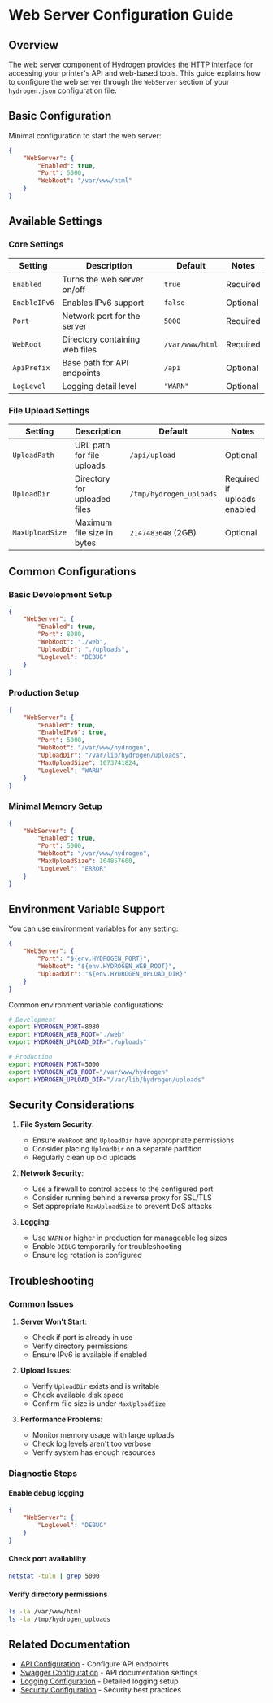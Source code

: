 # Web Server Configuration Guide

## Overview

The web server component of Hydrogen provides the HTTP interface for accessing your printer's API and web-based tools. This guide explains how to configure the web server through the `WebServer` section of your `hydrogen.json` configuration file.

## Basic Configuration

Minimal configuration to start the web server:

```json
{
    "WebServer": {
        "Enabled": true,
        "Port": 5000,
        "WebRoot": "/var/www/html"
    }
}
```

## Available Settings

### Core Settings

| Setting | Description | Default | Notes |
|---------|-------------|---------|-------|
| `Enabled` | Turns the web server on/off | `true` | Required |
| `EnableIPv6` | Enables IPv6 support | `false` | Optional |
| `Port` | Network port for the server | `5000` | Required |
| `WebRoot` | Directory containing web files | `/var/www/html` | Required |
| `ApiPrefix` | Base path for API endpoints | `/api` | Optional |
| `LogLevel` | Logging detail level | `"WARN"` | Optional |

### File Upload Settings

| Setting | Description | Default | Notes |
|---------|-------------|---------|-------|
| `UploadPath` | URL path for file uploads | `/api/upload` | Optional |
| `UploadDir` | Directory for uploaded files | `/tmp/hydrogen_uploads` | Required if uploads enabled |
| `MaxUploadSize` | Maximum file size in bytes | `2147483648` (2GB) | Optional |

## Common Configurations

### Basic Development Setup

```json
{
    "WebServer": {
        "Enabled": true,
        "Port": 8080,
        "WebRoot": "./web",
        "UploadDir": "./uploads",
        "LogLevel": "DEBUG"
    }
}
```

### Production Setup

```json
{
    "WebServer": {
        "Enabled": true,
        "EnableIPv6": true,
        "Port": 5000,
        "WebRoot": "/var/www/hydrogen",
        "UploadDir": "/var/lib/hydrogen/uploads",
        "MaxUploadSize": 1073741824,
        "LogLevel": "WARN"
    }
}
```

### Minimal Memory Setup

```json
{
    "WebServer": {
        "Enabled": true,
        "Port": 5000,
        "WebRoot": "/var/www/hydrogen",
        "MaxUploadSize": 104857600,
        "LogLevel": "ERROR"
    }
}
```

## Environment Variable Support

You can use environment variables for any setting:

```json
{
    "WebServer": {
        "Port": "${env.HYDROGEN_PORT}",
        "WebRoot": "${env.HYDROGEN_WEB_ROOT}",
        "UploadDir": "${env.HYDROGEN_UPLOAD_DIR}"
    }
}
```

Common environment variable configurations:

```bash
# Development
export HYDROGEN_PORT=8080
export HYDROGEN_WEB_ROOT="./web"
export HYDROGEN_UPLOAD_DIR="./uploads"

# Production
export HYDROGEN_PORT=5000
export HYDROGEN_WEB_ROOT="/var/www/hydrogen"
export HYDROGEN_UPLOAD_DIR="/var/lib/hydrogen/uploads"
```

## Security Considerations

1. **File System Security**:
   - Ensure `WebRoot` and `UploadDir` have appropriate permissions
   - Consider placing `UploadDir` on a separate partition
   - Regularly clean up old uploads

2. **Network Security**:
   - Use a firewall to control access to the configured port
   - Consider running behind a reverse proxy for SSL/TLS
   - Set appropriate `MaxUploadSize` to prevent DoS attacks

3. **Logging**:
   - Use `WARN` or higher in production for manageable log sizes
   - Enable `DEBUG` temporarily for troubleshooting
   - Ensure log rotation is configured

## Troubleshooting

### Common Issues

1. **Server Won't Start**:
   - Check if port is already in use
   - Verify directory permissions
   - Ensure IPv6 is available if enabled

2. **Upload Issues**:
   - Verify `UploadDir` exists and is writable
   - Check available disk space
   - Confirm file size is under `MaxUploadSize`

3. **Performance Problems**:
   - Monitor memory usage with large uploads
   - Check log levels aren't too verbose
   - Verify system has enough resources

### Diagnostic Steps

#### Enable debug logging

```json
{
    "WebServer": {
        "LogLevel": "DEBUG"
    }
}
```

#### Check port availability

```bash
netstat -tuln | grep 5000
```

#### Verify directory permissions

```bash
ls -la /var/www/html
ls -la /tmp/hydrogen_uploads
```

## Related Documentation

- [API Configuration](api_configuration.md) - Configure API endpoints
- [Swagger Configuration](swagger_configuration.md) - API documentation settings
- [Logging Configuration](logging_configuration.md) - Detailed logging setup
- [Security Configuration](security_configuration.md) - Security best practices
